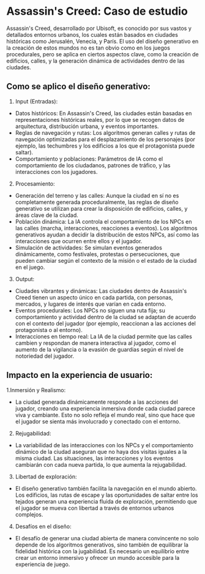 # Assassin's Creed: Caso de estudio
Assassin's Creed, desarrollado por Ubisoft, es conocido por sus vastos y detallados entornos urbanos, 
los cuales están basados en ciudades históricas como Jerusalén, Venecia, y París. 
El uso del diseño generativo en la creación de estos mundos no es tan obvio como en los juegos procedurales, 
pero se aplica en ciertos aspectos clave,
como la creación de edificios, calles, y la generación dinámica de actividades dentro de las ciudades.
## Como se aplico el diseño generativo:
1. Input (Entradas):
- Datos históricos: En Assassin's Creed, las ciudades están basadas en representaciones históricas reales, por lo que se recogen datos de arquitectura, distribución urbana, y eventos importantes.
- Reglas de navegación y rutas: Los algoritmos generan calles y rutas de navegación optimizadas para el desplazamiento de los personajes (por ejemplo, las techumbres y los edificios a los que el protagonista puede saltar).
- Comportamiento y poblaciones: Parámetros de IA como el comportamiento de los ciudadanos, patrones de tráfico, y las interacciones con los jugadores.
2. Procesamiento:
- Generación del terreno y las calles: Aunque la ciudad en sí no es completamente generada proceduralmente, las reglas de diseño generativo se utilizan para crear la disposición de edificios, calles, y áreas clave de la ciudad.
- Población dinámica: La IA controla el comportamiento de los NPCs en las calles (marcha, interacciones, reacciones a eventos). Los algoritmos generativos ayudan a decidir la distribución de estos NPCs, así como las interacciones que ocurren entre ellos y el jugador.
- Simulación de actividades: Se simulan eventos generados dinámicamente, como festivales, protestas o persecuciones, que pueden cambiar según el contexto de la misión o el estado de la ciudad en el juego.
3. Output:
- Ciudades vibrantes y dinámicas: Las ciudades dentro de Assassin's Creed tienen un aspecto único en cada partida, con personas, mercados, y lugares de interés que varían en cada entorno.
- Eventos procedurales: Los NPCs no siguen una ruta fija; su comportamiento y actividad dentro de la ciudad se adaptan de acuerdo con el contexto del jugador (por ejemplo, reaccionan a las acciones del protagonista o al entorno).
- Interacciones en tiempo real: La IA de la ciudad permite que las calles cambien y respondan de manera interactiva al jugador, como el aumento de la vigilancia o la evasión de guardias según el nivel de notoriedad del jugador.
## Impacto en la experiencia de usuario:
1.Inmersión y Realismo:
- La ciudad generada dinámicamente responde a las acciones del jugador, creando una experiencia inmersiva donde cada ciudad parece viva y cambiante. Esto no solo refleja el mundo real, sino que hace que el jugador se sienta más involucrado y conectado con el entorno.
2. Rejugabilidad:
- La variabilidad de las interacciones con los NPCs y el comportamiento dinámico de la ciudad aseguran que no haya dos visitas iguales a la misma ciudad. Las situaciones, las interacciones y los eventos cambiarán con cada nueva partida, lo que aumenta la rejugabilidad.
3. Libertad de exploración:
- El diseño generativo también facilita la navegación en el mundo abierto. Los edificios, las rutas de escape y las oportunidades de saltar entre los tejados generan una experiencia fluida de exploración, permitiendo que el jugador se mueva con libertad a través de entornos urbanos complejos.
4. Desafíos en el diseño:
- El desafío de generar una ciudad abierta de manera convincente no solo depende de los algoritmos generativos, sino también de equilibrar la fidelidad histórica con la jugabilidad. Es necesario un equilibrio entre crear un entorno inmersivo y ofrecer un mundo accesible para la experiencia de juego.
